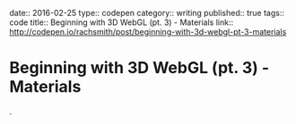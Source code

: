 date:: 2016-02-25
type:: codepen
category:: writing
published:: true
tags:: code
title:: Beginning with 3D WebGL (pt. 3) - Materials
link:: http://codepen.io/rachsmith/post/beginning-with-3d-webgl-pt-3-materials

# Beginning with 3D WebGL (pt. 3) - Materials

.
